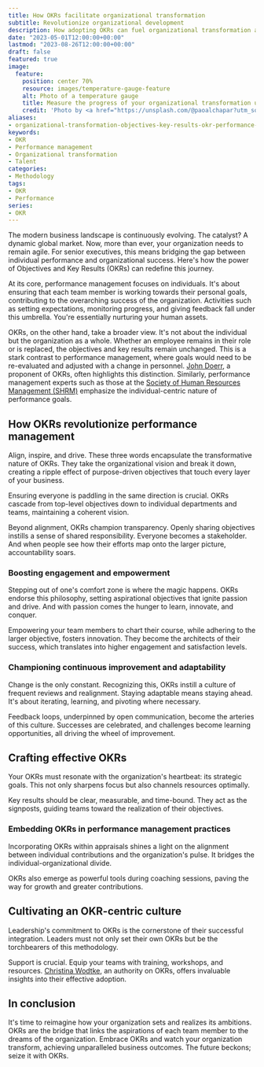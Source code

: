 ```yaml
---
title: How OKRs facilitate organizational transformation
subtitle: Revolutionize organizational development
description: How adopting OKRs can fuel organizational transformation and team performance for superior business outcomes.
date: "2023-05-01T12:00:00+00:00"
lastmod: "2023-08-26T12:00:00+00:00"
draft: false
featured: true
image:
  feature:
    position: center 70%
    resource: images/temperature-gauge-feature
    alt: Photo of a temperature gauge
    title: Measure the progress of your organizational transformation using Objectives and Key Results (OKR)
    credit: 'Photo by <a href="https://unsplash.com/@paoalchapar?utm_source=unsplash&utm_medium=referral&utm_content=creditCopyText">Daniela Paola Alchapar</a> on <a href="https://unsplash.com/photos/6YpI5Hf5siI?utm_source=unsplash&utm_medium=referral&utm_content=creditCopyText">Unsplash</a>'
aliases:
- organizational-transformation-objectives-key-results-okr-performance-management
keywords:
- OKR
- Performance management
- Organizational transformation
- Talent
categories:
- Methodology
tags:
- OKR
- Performance
series:
- OKR
---
```


The modern business landscape is continuously evolving. The catalyst? A dynamic global market. Now, more than ever, your organization needs to remain agile. For senior executives, this means bridging the gap between individual performance and organizational success. Here's how the power of Objectives and Key Results (OKRs) can redefine this journey.

At its core, performance management focuses on individuals. It's about ensuring that each team member is working towards their personal goals, contributing to the overarching success of the organization. Activities such as setting expectations, monitoring progress, and giving feedback fall under this umbrella. You're essentially nurturing your human assets.

OKRs, on the other hand, take a broader view. It's not about the individual but the organization as a whole. Whether an employee remains in their role or is replaced, the objectives and key results remain unchanged. This is a stark contrast to performance management, where goals would need to be re-evaluated and adjusted with a change in personnel. [John Doerr](https://www.kleinerperkins.com/people/john-doerr/), a proponent of OKRs, often highlights this distinction. Similarly, performance management experts such as those at the [Society of Human Resources Management (SHRM)](https://www.shrm.org/) emphasize the individual-centric nature of performance goals.

## How OKRs revolutionize performance management

Align, inspire, and drive. These three words encapsulate the transformative nature of OKRs. They take the organizational vision and break it down, creating a ripple effect of purpose-driven objectives that touch every layer of your business.

Ensuring everyone is paddling in the same direction is crucial. OKRs cascade from top-level objectives down to individual departments and teams, maintaining a coherent vision.

Beyond alignment, OKRs champion transparency. Openly sharing objectives instills a sense of shared responsibility. Everyone becomes a stakeholder. And when people see how their efforts map onto the larger picture, accountability soars.

### Boosting engagement and empowerment

Stepping out of one's comfort zone is where the magic happens. OKRs endorse this philosophy, setting aspirational objectives that ignite passion and drive. And with passion comes the hunger to learn, innovate, and conquer.

Empowering your team members to chart their course, while adhering to the larger objective, fosters innovation. They become the architects of their success, which translates into higher engagement and satisfaction levels.

### Championing continuous improvement and adaptability

Change is the only constant. Recognizing this, OKRs instill a culture of frequent reviews and realignment. Staying adaptable means staying ahead. It's about iterating, learning, and pivoting where necessary.

Feedback loops, underpinned by open communication, become the arteries of this culture. Successes are celebrated, and challenges become learning opportunities, all driving the wheel of improvement.

## Crafting effective OKRs

Your OKRs must resonate with the organization's heartbeat: its strategic goals. This not only sharpens focus but also channels resources optimally.

Key results should be clear, measurable, and time-bound. They act as the signposts, guiding teams toward the realization of their objectives.

### Embedding OKRs in performance management practices

Incorporating OKRs within appraisals shines a light on the alignment between individual contributions and the organization's pulse. It bridges the individual-organizational divide.

OKRs also emerge as powerful tools during coaching sessions, paving the way for growth and greater contributions.

## Cultivating an OKR-centric culture

Leadership's commitment to OKRs is the cornerstone of their successful integration. Leaders must not only set their own OKRs but be the torchbearers of this methodology.

Support is crucial. Equip your teams with training, workshops, and resources. [Christina Wodtke](http://cwodtke.com/), an authority on OKRs, offers invaluable insights into their effective adoption.

## In conclusion

It's time to reimagine how your organization sets and realizes its ambitions. OKRs are the bridge that links the aspirations of each team member to the dreams of the organization. Embrace OKRs and watch your organization transform, achieving unparalleled business outcomes. The future beckons; seize it with OKRs.
